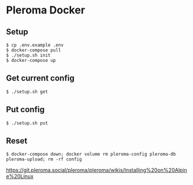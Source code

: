# Pleroma Docker

## Setup

	$ cp .env.example .env
	$ docker-compose pull
	$ ./setup.sh init
	$ docker-compose up

## Get current config

	$ ./setup.sh get

## Put config

	$ ./setup.sh put

## Reset

	$ docker-compose down; docker volume rm pleroma-config pleroma-db pleroma-upload; rm -rf config

https://git.pleroma.social/pleroma/pleroma/wikis/Installing%20on%20Alpine%20Linux

